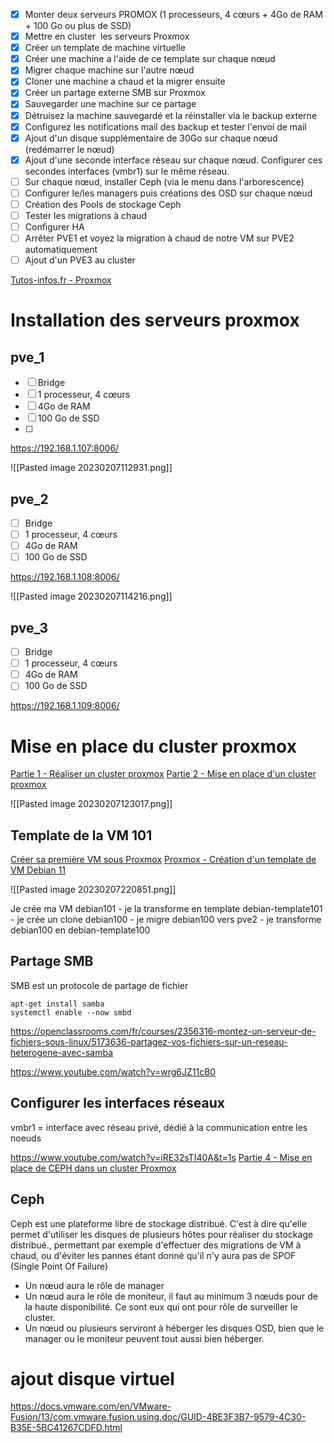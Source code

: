 - [x] Monter deux serveurs PROMOX (1 processeurs, 4 cœurs + 4Go de RAM + 100 Go ou plus de SSD)
- [x] Mettre en cluster  les serveurs Proxmox
- [x] Créer un template de machine virtuelle
- [x] Créer une machine a l'aide de ce template sur chaque nœud
- [x] Migrer chaque machine sur l'autre nœud
- [x] Cloner une machine a chaud et la migrer ensuite
- [x] Créer un partage externe SMB sur Proxmox
- [x] Sauvegarder une machine sur ce partage
- [x] Détruisez la machine sauvegardé et la réinstaller via le backup externe
- [x] Configurez les notifications mail des backup et tester l'envoi de mail
- [x] Ajout d'un disque supplémentaire de 30Go sur chaque nœud (redémarrer le nœud)
- [x] Ajout d'une seconde interface réseau sur chaque nœud. Configurer ces secondes interfaces (vmbr1) sur le même réseau.
- [ ] Sur chaque nœud, installer Ceph (via le menu dans l'arborescence)  
- [ ] Configurer le/les managers puis créations des OSD sur chaque nœud  
- [ ] Création des Pools de stockage Ceph  
- [ ] Tester les migrations à chaud  
- [ ] Configurer HA  
- [ ] Arrêter PVE1 et voyez la migration à chaud de notre VM sur PVE2 automatiquement
- [ ] Ajout d'un PVE3 au cluster

[Tutos-infos.fr - Proxmox](https://tutos-info.fr/index.php/proxmox/) 

# Installation des serveurs proxmox

## pve_1
- [ ] Bridge
- [ ] 1 processeur, 4 cœurs
- [ ] 4Go de RAM
- [ ] 100 Go de SSD
- [ ] 

https://192.168.1.107:8006/

![[Pasted image 20230207112931.png]]

## pve_2
- [ ] Bridge
- [ ] 1 processeur, 4 cœurs
- [ ] 4Go de RAM
- [ ] 100 Go de SSD

https://192.168.1.108:8006/

![[Pasted image 20230207114216.png]]

## pve_3
- [ ] Bridge
- [ ] 1 processeur, 4 cœurs
- [ ] 4Go de RAM
- [ ] 100 Go de SSD

https://192.168.1.109:8006/

# Mise en place du cluster proxmox

[Partie 1 - Réaliser un cluster proxmox](https://www.youtube.com/watch?v=Y-n73ciSsZw)
[Partie 2 - Mise en place d'un cluster proxmox](https://www.youtube.com/watch?v=iBnaSNKGnZ4)

![[Pasted image 20230207123017.png]]

## Template de la VM 101
[Créer sa première VM sous Proxmox](https://www.it-connect.fr/comment-installer-proxmox-ve-7-0-et-creer-sa-premiere-vm/#V_Creer_une_machine_virtuelle_sous_Proxmox)
[Proxmox - Création d'un template de VM Debian 11](https://www.youtube.com/watch?v=xfOKS853aXI)

![[Pasted image 20230207220851.png]]

Je crée ma VM debian101
	- je la transforme en template debian-template101
		- je crée un clone debian100
			- je migre debian100 vers pve2
				- je transforme debian100 en debian-template100

## Partage SMB
SMB est un protocole de partage de fichier

```
apt-get install samba
systemctl enable --now smbd

```

https://openclassrooms.com/fr/courses/2356316-montez-un-serveur-de-fichiers-sous-linux/5173636-partagez-vos-fichiers-sur-un-reseau-heterogene-avec-samba

https://www.youtube.com/watch?v=wrg6JZ11cB0

## Configurer les interfaces réseaux
vmbr1 = interface avec réseau privé, dédié à la communication entre les noeuds

https://www.youtube.com/watch?v=iRE32sTI40A&t=1s
[Partie 4 - Mise en place de CEPH dans un cluster Proxmox](https://www.youtube.com/watch?v=OcqarjbubEM)

## Ceph
Ceph est une plateforme libre de stockage distribué. 
C'est à dire qu'elle permet d'utiliser les disques de plusieurs hôtes pour réaliser du stockage distribué., permettant par exemple d'effectuer des migrations de VM à chaud, ou d'éviter les pannes étant donné qu'il n'y aura pas de SPOF (Single Point Of Failure)

- Un nœud aura le rôle de manager
- Un nœud aura le rôle de moniteur, il faut au minimum 3 nœuds pour de la haute disponibilité. Ce sont eux qui ont pour rôle de surveiller le cluster.
- Un nœud ou plusieurs serviront à héberger les disques OSD, bien que le manager ou le moniteur peuvent tout aussi bien héberger. 

# ajout disque virtuel
https://docs.vmware.com/en/VMware-Fusion/13/com.vmware.fusion.using.doc/GUID-4BE3F3B7-9579-4C30-B35E-5BC41267CDFD.html

